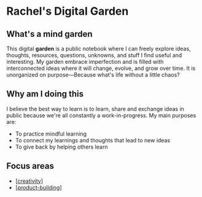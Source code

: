 # **Rachel's Digital Garden**

## What's a mind garden
This digital **garden** is a public notebook where I can freely explore ideas, thoughts, resources, questions, unknowns, and stuff I find useful and interesting. My garden embrace imperfection and is filled with interconnected ideas where it will change, evolve, and grow over time. It is unorganized on purpose—Because what's life without a little chaos?

## Why am I doing this
I believe the best way to learn is to learn, share and exchange ideas in public because we're all constantly a work-in-progress. My main purposes are:
- To practice mindful learning
- To connect my learnings and thoughts that lead to new ideas
- To give back by helping others learn

## Focus areas
- [[creativity]]
- [[product-building]]



[//begin]: # "Autogenerated link references for markdown compatibility"
[creativity]: creativity "Creativity"
[product-building]: product-building "Product Building"
[//end]: # "Autogenerated link references"